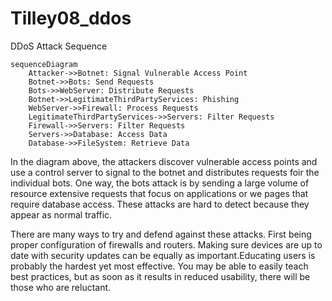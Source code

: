 # Tilley08_ddos
DDoS Attack Sequence

```mermaid
sequenceDiagram
    Attacker->>Botnet: Signal Vulnerable Access Point
    Botnet->>Bots: Send Requests
    Bots->>WebServer: Distribute Requests
    Botnet->>LegitimateThirdPartyServices: Phishing
    WebServer->>Firewall: Process Requests
    LegitimateThirdPartyServices->>Servers: Filter Requests
    Firewall->>Servers: Filter Requests
    Servers->>Database: Access Data
    Database->>FileSystem: Retrieve Data
```
In the diagram above, the attackers discover vulnerable access points and use a control server to signal to the botnet and distributes requests foir the individual bots. One way, the bots attack is by sending a large volume of resource extensive requests that focus on applications or we pages that require database access. These attacks are hard to detect because they appear as normal traffic.

There are many ways to try and defend against these attacks. First being proper configuration of firewalls and routers. Making sure devices are up to date with security updates can be equally as important.Educating users is probably the hardest yet most effective. You may be able to easily teach best practices, but as soon as it results in reduced usability, there will be those who are reluctant.